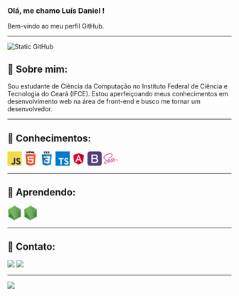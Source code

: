 ### Olá, me chamo Luís Daniel !
 Bem-vindo ao meu perfil GitHub.
 
--- 
 
 <img src="https://img.shields.io/static/v1?label=Overview&message=Daniel-MComin&color=f8efd4&style=for-the-badge&logo=GitHub" alt="Static GitHub">
 

## 🚀 Sobre mim: 
<p align="left"> 
   Sou estudante de Ciência da Computação no Instituto Federal de Ciência e Tecnologia do Ceará (IFCE). Estou aperfeiçoando meus conhecimentos em desenvolvimento web na área de front-end e busco me tornar um desenvolvedor.
</p>

----

 ## 🚀 Conhecimentos:
<p align="left">
<code><img height="32" src="https://raw.githubusercontent.com/github/explore/80688e429a7d4ef2fca1e82350fe8e3517d3494d/topics/javascript/javascript.png" alt="Javascript"/></code>
<code><img height="32" src="https://raw.githubusercontent.com/github/explore/80688e429a7d4ef2fca1e82350fe8e3517d3494d/topics/html/html.png" alt="HTML5"/></code>
<code><img height="32" src="https://raw.githubusercontent.com/github/explore/80688e429a7d4ef2fca1e82350fe8e3517d3494d/topics/css/css.png" alt="CSS"/></code>
<code><img height="32" src="https://raw.githubusercontent.com/github/explore/80688e429a7d4ef2fca1e82350fe8e3517d3494d/topics/typescript/typescript.png" alt="Typescript"/></code>
<code><img height="32" src="https://raw.githubusercontent.com/github/explore/80688e429a7d4ef2fca1e82350fe8e3517d3494d/topics/angular/angular.png" alt="Angular"/></code>
<code><img height="32" src="https://raw.githubusercontent.com/github/explore/80688e429a7d4ef2fca1e82350fe8e3517d3494d/topics/bootstrap/bootstrap.png" alt="Bootstrap"/></code>
<code><img height="32" src="https://raw.githubusercontent.com/github/explore/80688e429a7d4ef2fca1e82350fe8e3517d3494d/topics/sass/sass.png" alt="Sass"/></code>
</p>

----

 ## 🚀 Aprendendo:
<p align="left"> 
<code><img height="32" src="https://raw.githubusercontent.com/github/explore/80688e429a7d4ef2fca1e82350fe8e3517d3494d/topics/nodejs/nodejs.png" alt="Nodejs"/></code>
<code><img height="32" src="https://raw.githubusercontent.com/github/explore/80688e429a7d4ef2fca1e82350fe8e3517d3494d/topics/nodejs/nodejs.png" alt="Python"/></code>
</p>

----
  ## 🚀 Contato:
  
<p align="left">
<div>
<a href = "mailto:danielmacmin@gmail.com"><img loading="lazy" src="https://img.shields.io/badge/Gmail-D14836?style=for-the-badge&logo=gmail&logoColor=white" target="_blank"></a>
<a href="https://www.linkedin.com/in/luis-daniel-maciel-comin-b5a0b7211" target="_blank"><img loading="lazy" src="https://img.shields.io/badge/-LinkedIn-%230077B5?style=for-the-badge&logo=linkedin&logoColor=white" target="_blank"></a>   
</div>
</p>

--- 

<p align="left">
<div>
<a href="https://github.com/Daniel-MComin">
<img loading="lazy" height="200em" src="https://github-readme-stats.vercel.app/api/top-langs/?username=daniel-mcomin&layout=compact&theme=synthwave"/>
</div>
</p>





